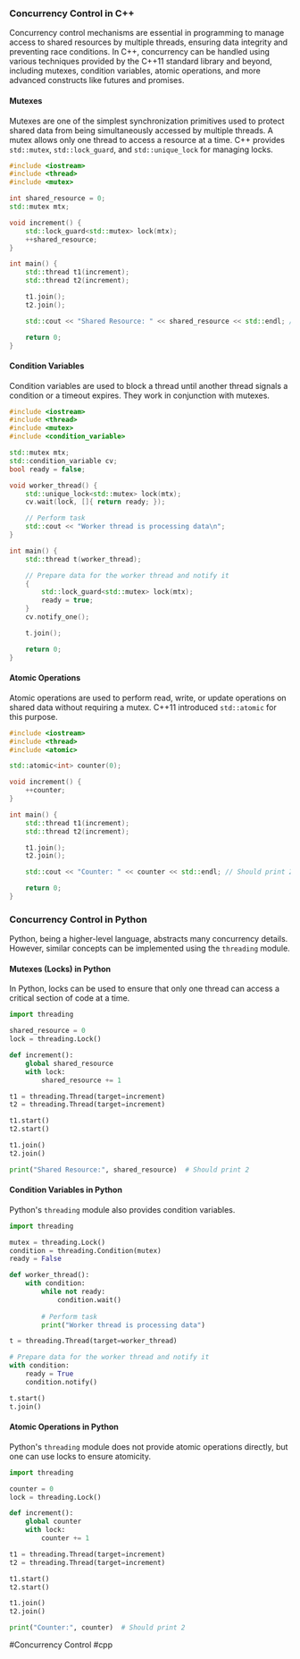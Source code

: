 ### Concurrency Control in C++

Concurrency control mechanisms are essential in programming to manage access to shared resources by multiple threads, ensuring data integrity and preventing race conditions. In C++, concurrency can be handled using various techniques provided by the C++11 standard library and beyond, including mutexes, condition variables, atomic operations, and more advanced constructs like futures and promises.

#### Mutexes
Mutexes are one of the simplest synchronization primitives used to protect shared data from being simultaneously accessed by multiple threads. A mutex allows only one thread to access a resource at a time. C++ provides `std::mutex`, `std::lock_guard`, and `std::unique_lock` for managing locks.

```cpp
#include <iostream>
#include <thread>
#include <mutex>

int shared_resource = 0;
std::mutex mtx;

void increment() {
    std::lock_guard<std::mutex> lock(mtx);
    ++shared_resource;
}

int main() {
    std::thread t1(increment);
    std::thread t2(increment);

    t1.join();
    t2.join();

    std::cout << "Shared Resource: " << shared_resource << std::endl; // Should print 2

    return 0;
}
```

#### Condition Variables
Condition variables are used to block a thread until another thread signals a condition or a timeout expires. They work in conjunction with mutexes.

```cpp
#include <iostream>
#include <thread>
#include <mutex>
#include <condition_variable>

std::mutex mtx;
std::condition_variable cv;
bool ready = false;

void worker_thread() {
    std::unique_lock<std::mutex> lock(mtx);
    cv.wait(lock, []{ return ready; });

    // Perform task
    std::cout << "Worker thread is processing data\n";
}

int main() {
    std::thread t(worker_thread);

    // Prepare data for the worker thread and notify it
    {
        std::lock_guard<std::mutex> lock(mtx);
        ready = true;
    }
    cv.notify_one();

    t.join();

    return 0;
}
```

#### Atomic Operations
Atomic operations are used to perform read, write, or update operations on shared data without requiring a mutex. C++11 introduced `std::atomic` for this purpose.

```cpp
#include <iostream>
#include <thread>
#include <atomic>

std::atomic<int> counter(0);

void increment() {
    ++counter;
}

int main() {
    std::thread t1(increment);
    std::thread t2(increment);

    t1.join();
    t2.join();

    std::cout << "Counter: " << counter << std::endl; // Should print 2

    return 0;
}
```

### Concurrency Control in Python

Python, being a higher-level language, abstracts many concurrency details. However, similar concepts can be implemented using the `threading` module.

#### Mutexes (Locks) in Python
In Python, locks can be used to ensure that only one thread can access a critical section of code at a time.

```python
import threading

shared_resource = 0
lock = threading.Lock()

def increment():
    global shared_resource
    with lock:
        shared_resource += 1

t1 = threading.Thread(target=increment)
t2 = threading.Thread(target=increment)

t1.start()
t2.start()

t1.join()
t2.join()

print("Shared Resource:", shared_resource)  # Should print 2
```

#### Condition Variables in Python
Python's `threading` module also provides condition variables.

```python
import threading

mutex = threading.Lock()
condition = threading.Condition(mutex)
ready = False

def worker_thread():
    with condition:
        while not ready:
            condition.wait()
        
        # Perform task
        print("Worker thread is processing data")

t = threading.Thread(target=worker_thread)

# Prepare data for the worker thread and notify it
with condition:
    ready = True
    condition.notify()

t.start()
t.join()
```

#### Atomic Operations in Python
Python's `threading` module does not provide atomic operations directly, but one can use locks to ensure atomicity.

```python
import threading

counter = 0
lock = threading.Lock()

def increment():
    global counter
    with lock:
        counter += 1

t1 = threading.Thread(target=increment)
t2 = threading.Thread(target=increment)

t1.start()
t2.start()

t1.join()
t2.join()

print("Counter:", counter)  # Should print 2
```

#Concurrency Control #cpp